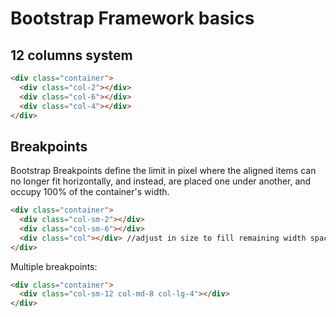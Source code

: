 # Bootstrap Framework basics

## 12 columns system
```html
<div class="container">
  <div class="col-2"></div>
  <div class="col-6"></div>
  <div class="col-4"></div>
</div>
```

## Breakpoints
Bootstrap Breakpoints define the limit in pixel where the aligned items can no longer fit horizontally, and instead, are placed one under another, and occupy 100% of the container's width.
```html
<div class="container">
  <div class="col-sm-2"></div>
  <div class="col-sm-6"></div>
  <div class="col"></div> //adjust in size to fill remaining width space.
</div>
```
Multiple breakpoints:
```html
<div class="container">
  <div class="col-sm-12 col-md-8 col-lg-4"></div>
</div>
```
